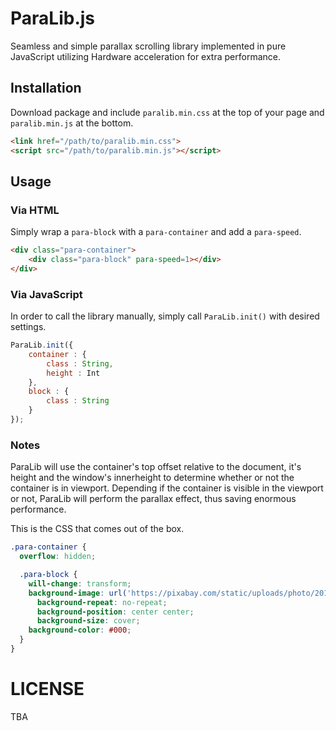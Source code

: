 ParaLib.js
===========

Seamless and simple parallax scrolling library implemented in pure JavaScript utilizing Hardware acceleration for extra performance.

## Installation

Download package and include `paralib.min.css` at the top of your page and `paralib.min.js` at the bottom.

```html
<link href="/path/to/paralib.min.css">
<script src="/path/to/paralib.min.js"></script>
```

## Usage

### Via HTML

Simply wrap a `para-block` with a `para-container` and add a `para-speed`.

```html
<div class="para-container">
	<div class="para-block" para-speed=1></div>
</div>
```

### Via JavaScript

In order to call the library manually, simply call `ParaLib.init()` with desired settings.

```javascript
ParaLib.init({
	container : {
		class : String,
		height : Int
	},
	block : {
		class : String
	}
});
```

### Notes

ParaLib will use the container's top offset relative to the document, it's height and the window's innerheight to determine whether or not the container is in viewport. Depending if the container is visible in the viewport or not, ParaLib will perform the parallax effect, thus saving enormous performance.

This is the CSS that comes out of the box.

```css
.para-container {
  overflow: hidden;

  .para-block {
    will-change: transform;
    background-image: url('https://pixabay.com/static/uploads/photo/2015/06/03/14/24/ladybug-796481_960_720.jpg');
	  background-repeat: no-repeat;
	  background-position: center center;
	  background-size: cover;
    background-color: #000;
  }
}
```


LICENSE
=======

TBA